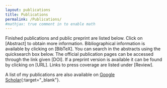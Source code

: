 ```yaml
---
layout: publications
title: Publications
permalink: /Publications/
#mathjax: true comment in to enable math
---
```


Finished publications and public preprint are listed below. 
Click on \[Abstract] to obtain more information. 
Bibliographical information is available by clicking on \[BibTeX].
You can search in the abstracts using the quicksearch box below.
The official publication pages can be accessed through the link given \[DOI]. 
If a preprint version is available it can be found by clicking on \[URL].
Links to press coverage are listed under \[Review].

A list of my publications are also available on [Google Scholar](https://scholar.google.com/citations?hl=en&user=FCGOxvYAAAAJ&view_op=list_works){:target="_blank"}. 
